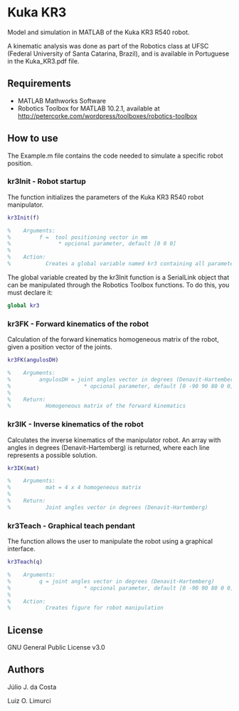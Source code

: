 # Kuka KR3

Model and simulation in MATLAB of the Kuka KR3 R540 robot. 

A kinematic analysis was done as part of the Robotics class at UFSC (Federal University of Santa Catarina, Brazil), and is available in Portuguese in the Kuka_KR3.pdf file.

## Requirements

- MATLAB Mathworks Software
- Robotics Toolbox for MATLAB 10.2.1, available at http://petercorke.com/wordpress/toolboxes/robotics-toolbox

## How to use

The Example.m file contains the code needed to simulate a specific robot position.

### kr3Init - Robot startup

The function initializes the parameters of the Kuka KR3 R540 robot manipulator.

``` matlab
kr3Init(f)

%    Arguments:
% 	      f =  tool positioning vector in mm
%               * opcional parameter, default [0 0 0]
%
%    Action:
%           Creates a global variable named kr3 containing all parameters
```

The global variable created by the kr3Init function is a SerialLink object that can be manipulated through the Robotics Toolbox functions. To do this, you must declare it:

``` matlab
global kr3
```

### kr3FK - Forward kinematics of the robot

Calculation of the forward kinematics homogeneous matrix of the robot, given a position vector of the joints.

``` matlab
kr3FK(angulosDH)

%    Arguments:
% 	      angulosDH = joint angles vector in degrees (Denavit-Hartemberg)
%                       * opcional parameter, default [0 -90 90 80 0 0]
%
%    Return:
%           Homogeneous matrix of the forward kinematics
```

### kr3IK - Inverse kinematics of the robot

Calculates the inverse kinematics of the manipulator robot. An array with angles in degrees (Denavit-Hartemberg) is returned, where each line represents a possible solution.

``` matlab
kr3IK(mat)

%    Arguments:
% 	        mat = 4 x 4 homogeneous matrix
%
%    Return:
%           Joint angles vector in degrees (Denavit-Hartemberg)
```

### kr3Teach - Graphical teach pendant

The function allows the user to manipulate the robot using a graphical interface.

``` matlab
kr3Teach(q)

%    Arguments:
% 	      q = joint angles vector in degrees (Denavit-Hartemberg)
%                       * opcional parameter, default [0 -90 90 80 0 0]
%
%    Action:
%           Creates figure for robot manipulation
```

## License

GNU General Public License v3.0

## Authors

Júlio J. da Costa

Luiz O. Limurci
